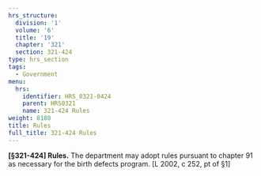 ```yaml
---
hrs_structure:
  division: '1'
  volume: '6'
  title: '19'
  chapter: '321'
  section: 321-424
type: hrs_section
tags:
  - Government
menu:
  hrs:
    identifier: HRS_0321-0424
    parent: HRS0321
    name: 321-424 Rules
weight: 8180
title: Rules
full_title: 321-424 Rules
---
```

**[§321-424] Rules.** The department may adopt rules pursuant to chapter 91 as necessary for the birth defects program. [L 2002, c 252, pt of §1]